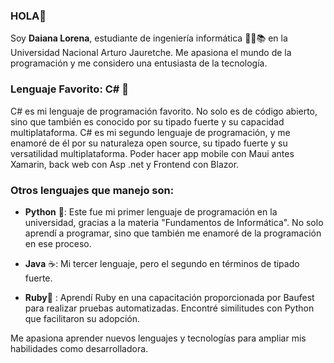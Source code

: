 ### HOLA👋
<!-- Comentario -->
Soy **Daiana Lorena**, estudiante de ingeniería informática 👩‍🎓📚 en la Universidad Nacional Arturo Jauretche. Me apasiona el mundo de la programación y me considero una entusiasta de la tecnología.

### Lenguaje Favorito: C# 🚀
C# es mi lenguaje de programación favorito. No solo es de código abierto, sino que también es conocido por su tipado fuerte y su capacidad multiplataforma. 
C# es mi segundo lenguaje de programación, y me enamoré de él por su naturaleza open source, su tipado fuerte y su versatilidad multiplataforma.
Poder hacer app mobile con Maui antes Xamarin, back web con Asp .net y Frontend con Blazor.

### Otros lenguajes que manejo son:
* **Python** 🐍: Este fue mi primer lenguaje de programación en la universidad, gracias a la materia "Fundamentos de Informática". No solo aprendí a programar, sino que también me enamoré de la programación en ese proceso.

* **Java** ☕: Mi tercer lenguaje, pero el segundo en términos de tipado fuerte. 
* **Ruby**💎 : Aprendí Ruby en una capacitación proporcionada por Baufest para realizar pruebas automatizadas. Encontré similitudes con Python que facilitaron su adopción.

Me apasiona aprender nuevos lenguajes y tecnologías para ampliar mis habilidades como desarrolladora.
